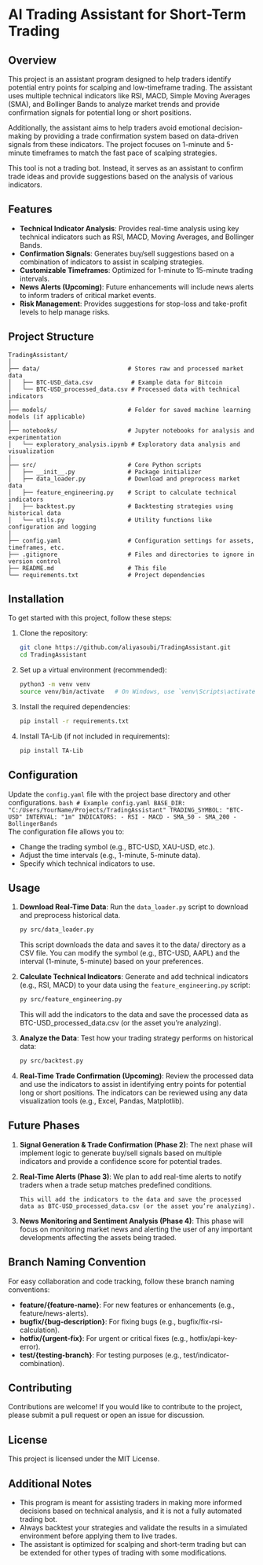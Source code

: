 # AI Trading Assistant for Short-Term Trading

## Overview
This project is an assistant program designed to help traders identify potential entry points for scalping and low-timeframe trading. The assistant uses multiple technical indicators like RSI, MACD, Simple Moving Averages (SMA), and Bollinger Bands to analyze market trends and provide confirmation signals for potential long or short positions.

Additionally, the assistant aims to help traders avoid emotional decision-making by providing a trade confirmation system based on data-driven signals from these indicators. The project focuses on 1-minute and 5-minute timeframes to match the fast pace of scalping strategies.

This tool is not a trading bot. Instead, it serves as an assistant to confirm trade ideas and provide suggestions based on the analysis of various indicators.

## Features
- **Technical Indicator Analysis**: Provides real-time analysis using key technical indicators such as RSI, MACD, Moving Averages, and Bollinger Bands.
- **Confirmation Signals**: Generates buy/sell suggestions based on a combination of indicators to assist in scalping strategies.
- **Customizable Timeframes**: Optimized for 1-minute to 15-minute trading intervals.
- **News Alerts (Upcoming)**: Future enhancements will include news alerts to inform traders of critical market events.
- **Risk Management**: Provides suggestions for stop-loss and take-profit levels to help manage risks.
## Project Structure
```plaintext
TradingAssistant/
│
├── data/                         # Stores raw and processed market data
│   ├── BTC-USD_data.csv           # Example data for Bitcoin
│   └── BTC-USD_processed_data.csv # Processed data with technical indicators
│
├── models/                       # Folder for saved machine learning models (if applicable)
│
├── notebooks/                    # Jupyter notebooks for analysis and experimentation
│   └── exploratory_analysis.ipynb # Exploratory data analysis and visualization
│
├── src/                          # Core Python scripts
│   ├── __init__.py               # Package initializer
│   ├── data_loader.py            # Download and preprocess market data
│   ├── feature_engineering.py    # Script to calculate technical indicators
│   ├── backtest.py               # Backtesting strategies using historical data
│   └── utils.py                  # Utility functions like configuration and logging
│
├── config.yaml                   # Configuration settings for assets, timeframes, etc.
├── .gitignore                    # Files and directories to ignore in version control
├── README.md                     # This file
└── requirements.txt              # Project dependencies

```

## Installation
To get started with this project, follow these steps:
1. Clone the repository:
    ```bash
    git clone https://github.com/aliyasoubi/TradingAssistant.git
    cd TradingAssistant
    ```

2. Set up a virtual environment (recommended):
    ```bash
    python3 -m venv venv
    source venv/bin/activate   # On Windows, use `venv\Scripts\activate`
    ```

3. Install the required dependencies:
    ```bash
    pip install -r requirements.txt
    ```
4. Install TA-Lib (if not included in requirements):
    ```bash
    pip install TA-Lib
    ```
## Configuration
Update the `config.yaml` file with the project base directory and other configurations.
    ```bash
     # Example config.yaml
    BASE_DIR: "C:/Users/YourName/Projects/TradingAssistant"
    TRADING_SYMBOL: "BTC-USD"
    INTERVAL: "1m"
    INDICATORS:
    - RSI
    - MACD
    - SMA_50
    - SMA_200
    - BollingerBands
    ```    
The configuration file allows you to:
- Change the trading symbol (e.g., BTC-USD, XAU-USD, etc.).
- Adjust the time intervals (e.g., 1-minute, 5-minute data).
- Specify which technical indicators to use.


## Usage
1. **Download Real-Time Data**: Run the `data_loader.py` script to download and preprocess historical data.
    ```bash
    py src/data_loader.py
    ```
    This script downloads the data and saves it to the data/ directory as a CSV file. You can modify the symbol (e.g., BTC-USD, AAPL) and the interval (1-minute, 5-minute) based on your preferences.

2. **Calculate Technical Indicators**: Generate and add technical indicators (e.g., RSI, MACD) to your data using the `feature_engineering.py` script:
    ```bash
    py src/feature_engineering.py
    ```
    This will add the indicators to the data and save the processed data as BTC-USD_processed_data.csv (or the asset you’re analyzing).
3. **Analyze the Data**: Test how your trading strategy performs on historical data:
    ```bash
    py src/backtest.py
    ```

4. **Real-Time Trade Confirmation (Upcoming)**: Review the processed data and use the indicators to assist in identifying entry points for potential long or short positions. The indicators can be reviewed using any data visualization tools (e.g., Excel, Pandas, Matplotlib).

## Future Phases
1. **Signal Generation & Trade Confirmation (Phase 2)**: The next phase will implement logic to generate buy/sell signals based on multiple indicators and provide a confidence score for potential trades.

2. **Real-Time Alerts (Phase 3)**: We plan to add real-time alerts to notify traders when a trade setup matches predefined conditions.
    ```
    This will add the indicators to the data and save the processed data as BTC-USD_processed_data.csv (or the asset you’re analyzing).
3. **News Monitoring and Sentiment Analysis (Phase 4)**: This phase will focus on monitoring market news and alerting the user of any important developments affecting the assets being traded.

## Branch Naming Convention
For easy collaboration and code tracking, follow these branch naming conventions:
- **feature/{feature-name}**: For new features or enhancements (e.g., feature/news-alerts).
- **bugfix/{bug-description}**: For fixing bugs (e.g., bugfix/fix-rsi-calculation).
- **hotfix/{urgent-fix}**: For urgent or critical fixes (e.g., hotfix/api-key-error).
- **test/{testing-branch}**: For testing purposes (e.g., test/indicator-combination).

## Contributing
Contributions are welcome! If you would like to contribute to the project, please submit a pull request or open an issue for discussion.

## License
This project is licensed under the MIT License.

## Additional Notes
- This program is meant for assisting traders in making more informed decisions based on technical analysis, and it is not a fully automated trading bot.
- Always backtest your strategies and validate the results in a simulated environment before applying them to live trades.
- The assistant is optimized for scalping and short-term trading but can be extended for other types of trading with some modifications.